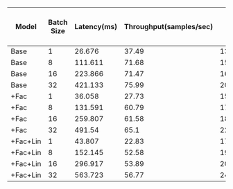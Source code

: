 | Model | Batch Size | Latency(ms) | Throughput(samples/sec) | Peak GPU Mem (MB) |
| --- | --- | --- | --- | --- |
| Base | 1 | 26.676 | 37.49 | 1392.22 |
| Base | 8 | 111.611 | 71.68 | 1535.75 |
| Base | 16 | 223.866 | 71.47 | 1699.77 |
| Base | 32 | 421.133 | 75.99 | 2027.83 |
| +Fac | 1 | 36.058 | 27.73 | 1584.25 |
| +Fac | 8 | 131.591 | 60.79 | 1731.52 |
| +Fac | 16 | 259.807 | 61.58 | 1899.57 |
| +Fac | 32 | 491.54 | 65.1 | 2237.67 |
| +Fac+Lin | 1 | 43.807 | 22.83 | 1775.5 |
| +Fac+Lin | 8 | 152.145 | 52.58 | 1926.15 |
| +Fac+Lin | 16 | 296.917 | 53.89 | 2098.33 |
| +Fac+Lin | 32 | 563.723 | 56.77 | 2444.43 |
